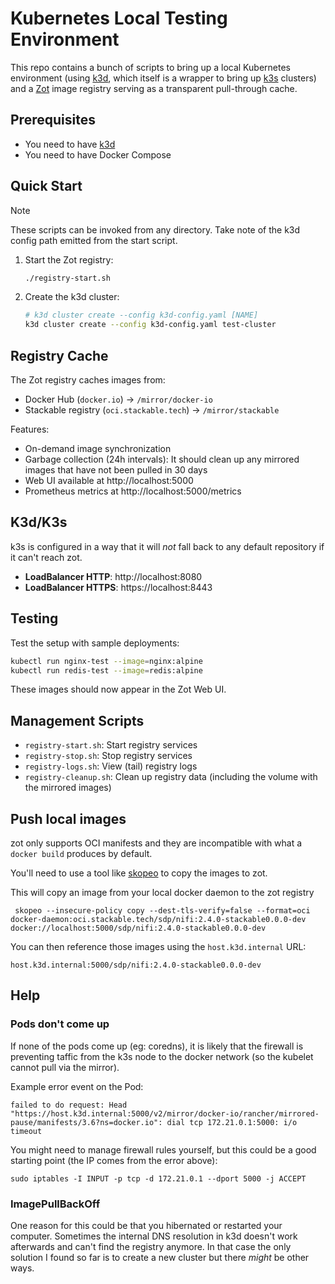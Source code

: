 # Kubernetes Local Testing Environment

This repo contains a bunch of scripts to bring up a local Kubernetes environment (using [k3d](https://k3d.io/), which itself is a wrapper to bring up [k3s](https://k3s.io/) clusters) and a [Zot](https://zotregistry.dev/) image registry serving as a transparent pull-through cache.

## Prerequisites

* You need to have [k3d](https://k3d.io)
* You need to have Docker Compose

## Quick Start

> [!NOTE]
> These scripts can be invoked from any directory.
> Take note of the k3d config path emitted from the start script.

1. Start the Zot registry:
   ```bash
   ./registry-start.sh
   ```
2. Create the k3d cluster:
   ```bash
   # k3d cluster create --config k3d-config.yaml [NAME]
   k3d cluster create --config k3d-config.yaml test-cluster
   ```

## Registry Cache

The Zot registry caches images from:
- Docker Hub (`docker.io`) → `/mirror/docker-io`
- Stackable registry (`oci.stackable.tech`) → `/mirror/stackable`

Features:
- On-demand image synchronization
- Garbage collection (24h intervals): It should clean up any mirrored images that have not been pulled in 30 days
- Web UI available at http://localhost:5000
- Prometheus metrics at http://localhost:5000/metrics

## K3d/K3s

k3s is configured in a way that it will _not_ fall back to any default repository if it can't reach zot.

- **LoadBalancer HTTP**: http://localhost:8080
- **LoadBalancer HTTPS**: https://localhost:8443

## Testing

Test the setup with sample deployments:
```bash
kubectl run nginx-test --image=nginx:alpine
kubectl run redis-test --image=redis:alpine
```

These images should now appear in the Zot Web UI.

## Management Scripts

- `registry-start.sh`: Start registry services
- `registry-stop.sh`: Stop registry services
- `registry-logs.sh`: View (tail) registry logs
- `registry-cleanup.sh`: Clean up registry data (including the volume with the mirrored images)

## Push local images

zot only supports OCI manifests and they are incompatible with what a `docker build` produces by default.

You'll need to use a tool like [skopeo](https://github.com/containers/skopeo) to copy the images to zot.
                            
This will copy an image from your local docker daemon to the zot registry
```
 skopeo --insecure-policy copy --dest-tls-verify=false --format=oci docker-daemon:oci.stackable.tech/sdp/nifi:2.4.0-stackable0.0.0-dev docker://localhost:5000/sdp/nifi:2.4.0-stackable0.0.0-dev
 ```

You can then reference those images using the `host.k3d.internal` URL:

```
host.k3d.internal:5000/sdp/nifi:2.4.0-stackable0.0.0-dev
```

## Help

### Pods don't come up

If none of the pods come up (eg: coredns), it is likely that the firewall is
preventing taffic from the k3s node to the docker network (so the kubelet cannot
pull via the mirror).

Example error event on the Pod:

```
failed to do request: Head "https://host.k3d.internal:5000/v2/mirror/docker-io/rancher/mirrored-pause/manifests/3.6?ns=docker.io": dial tcp 172.21.0.1:5000: i/o timeout
```

You might need to manage firewall rules yourself, but this could be a good
starting point (the IP comes from the error above):

```shell
sudo iptables -I INPUT -p tcp -d 172.21.0.1 --dport 5000 -j ACCEPT
```

### ImagePullBackOff

One reason for this could be that you hibernated or restarted your computer.
Sometimes the internal DNS resolution in k3d doesn't work afterwards and can't find the registry anymore.
In that case the only solution I found so far is to create a new cluster but there _might_ be other ways.
